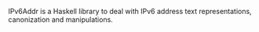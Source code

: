 IPv6Addr is a Haskell library to deal with IPv6 address text representations, canonization and manipulations.
